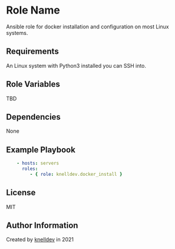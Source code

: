 Role Name
=========

Ansible role for docker installation and configuration on most Linux systems.

Requirements
------------

An Linux system with Python3 installed you can SSH into.

Role Variables
--------------

TBD

Dependencies
------------

None

Example Playbook
----------------

```yaml
    - hosts: servers
      roles:
         - { role: knelldev.docker_install }
```

License
-------

MIT

Author Information
------------------

Created by [knelldev](https://github.com/knelldev) in 2021
